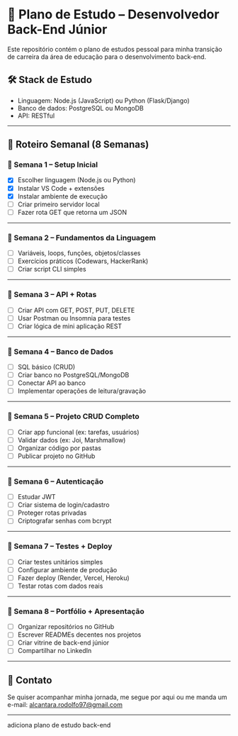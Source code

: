 # 🚀 Plano de Estudo – Desenvolvedor Back-End Júnior

Este repositório contém o plano de estudos pessoal para minha transição de carreira da área de educação para o desenvolvimento back-end.

## 🛠️ Stack de Estudo
- Linguagem: Node.js (JavaScript) ou Python (Flask/Django)
- Banco de dados: PostgreSQL ou MongoDB
- API: RESTful

---

## 📅 Roteiro Semanal (8 Semanas)

### 🔹 Semana 1 – Setup Inicial
- [x] Escolher linguagem (Node.js ou Python)
- [x] Instalar VS Code + extensões
- [x] Instalar ambiente de execução
- [ ] Criar primeiro servidor local
- [ ] Fazer rota GET que retorna um JSON

---

### 🔹 Semana 2 – Fundamentos da Linguagem
- [ ] Variáveis, loops, funções, objetos/classes
- [ ] Exercícios práticos (Codewars, HackerRank)
- [ ] Criar script CLI simples

---

### 🔹 Semana 3 – API + Rotas
- [ ] Criar API com GET, POST, PUT, DELETE
- [ ] Usar Postman ou Insomnia para testes
- [ ] Criar lógica de mini aplicação REST

---

### 🔹 Semana 4 – Banco de Dados
- [ ] SQL básico (CRUD)
- [ ] Criar banco no PostgreSQL/MongoDB
- [ ] Conectar API ao banco
- [ ] Implementar operações de leitura/gravação

---

### 🔹 Semana 5 – Projeto CRUD Completo
- [ ] Criar app funcional (ex: tarefas, usuários)
- [ ] Validar dados (ex: Joi, Marshmallow)
- [ ] Organizar código por pastas
- [ ] Publicar projeto no GitHub

---

### 🔹 Semana 6 – Autenticação
- [ ] Estudar JWT
- [ ] Criar sistema de login/cadastro
- [ ] Proteger rotas privadas
- [ ] Criptografar senhas com bcrypt

---

### 🔹 Semana 7 – Testes + Deploy
- [ ] Criar testes unitários simples
- [ ] Configurar ambiente de produção
- [ ] Fazer deploy (Render, Vercel, Heroku)
- [ ] Testar rotas com dados reais

---

### 🔹 Semana 8 – Portfólio + Apresentação
- [ ] Organizar repositórios no GitHub
- [ ] Escrever READMEs decentes nos projetos
- [ ] Criar vitrine de back-end júnior
- [ ] Compartilhar no LinkedIn

---

## 💬 Contato
Se quiser acompanhar minha jornada, me segue por aqui ou me manda um e-mail: alcantara.rodolfo97@gmail.com

---
adiciona plano de estudo back-end
